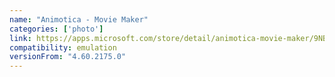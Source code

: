 ```yaml
---
name: "Animotica - Movie Maker"
categories: ['photo']
link: https://apps.microsoft.com/store/detail/animotica-movie-maker/9NBLGGH6FW5V
compatibility: emulation
versionFrom: "4.60.2175.0"
---
```


